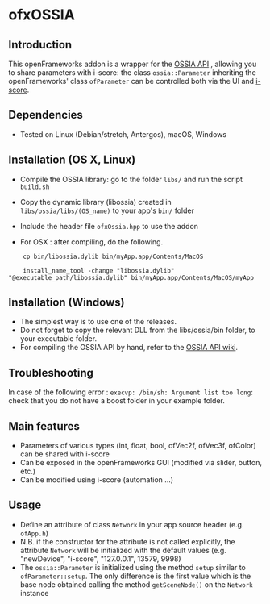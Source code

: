 # ofxOSSIA

## Introduction

This openFrameworks addon is a wrapper for the [OSSIA API](https://github.com/OSSIA/API) , 
allowing you to share parameters with i-score: the class `ossia::Parameter` 
inheriting the openFrameworks' class `ofParameter` can be controlled both via the UI and [i-score](http://www.i-score.org).

## Dependencies 

* Tested on Linux (Debian/stretch, Antergos), macOS, Windows

## Installation (OS X, Linux) 

* Compile the OSSIA library: go to the folder `libs/` and run the script `build.sh`
* Copy the dynamic library (libossia) created in `libs/ossia/libs/(OS_name)` to your app's `bin/` folder
* Include the header file `ofxOssia.hpp` to use the addon

* For OSX : after compiling, do the following.
```
    cp bin/libossia.dylib bin/myApp.app/Contents/MacOS
    
    install_name_tool -change "libossia.dylib" "@executable_path/libossia.dylib" bin/myApp.app/Contents/MacOS/myApp
```

## Installation (Windows)

* The simplest way is to use one of the releases.
* Do not forget to copy the relevant DLL from the libs/ossia/bin folder, to your executable folder.
* For compiling the OSSIA API by hand, refer to the [OSSIA API wiki](https://github.com/OSSIA/API/wiki).

## Troubleshooting

In case of the following error : `execvp: /bin/sh: Argument list too long`: check that you do not have a boost folder in your example folder.

## Main features

* Parameters of various types (int, float, bool, ofVec2f, ofVec3f, ofColor) can be shared with i-score
* Can be exposed in the openFrameworks GUI (modified via slider, button, etc.)
* Can be modified using i-score (automation ...)

## Usage

* Define an attribute of class `Network` in your app source header (e.g. `ofApp.h`)
* N.B. if the constructor for the attribute is not called explicitly, the attribute `Network` will be initialized with the default values (e.g. "newDevice", "i-score", "127.0.0.1", 13579, 9998)
* The `ossia::Parameter` is initialized using the method `setup` similar to `ofParameter::setup`. The only difference is the first value which is the base node obtained calling the method `getSceneNode()` on the `Network` instance
